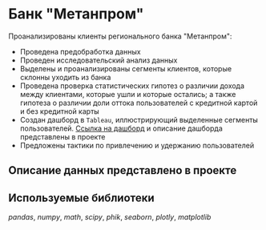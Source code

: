 # Банк "Метанпром"
Проанализированы клиенты регионального банка "Метанпром":
- Проведена предобработка данных
- Проведен исследовательский анализ данных
- Выделены и проанализированы сегменты клиентов, которые склонны уходить из банка
- Проведена проверка статистических гипотез о различии дохода между клиентами, которые ушли и которые остались; а также гипотеза о различии доли оттока пользователей с кредитной картой и без кредитной карты
- Создан дашборд в `Tableau`, иллюстрирующий выделенные сегменты пользователей. [Ссылка на дашборд](https://public.tableau.com/app/profile/.60784652/viz/final_project_16489906991740/Banksusers?publish=yes) и описание дашборда представлены в проекте
- Предложены тактики по привлечению и удержанию пользователей

## Описание данных представлено в проекте
## Используемые библиотеки
*pandas*, *numpy*, *math*, *scipy*, *phik*, *seaborn*, *plotly*, *matplotlib*
